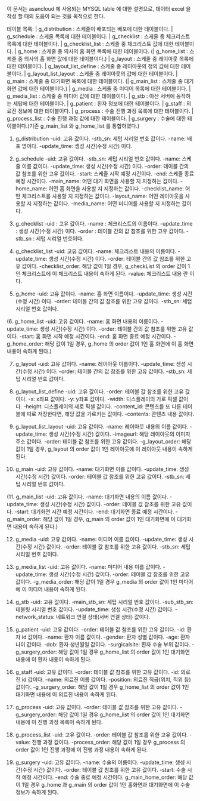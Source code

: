 이 문서는 asancloud 에 사용되는 MYSQL table 에 대한 설명으로, 데이터 excel 을 작성 할 때의 도움이 되는 것을 목적으로 한다.

테이블 목록:
| g_distribution : 스케줄이 배포되는 배포에 대한 테이블이다.
| g_schedule : 스케줄 목록에 대한 테이블이다.
| g_checklist : 스케줄 중 체크리스트 목록에 대한 테이블이다.
| g_checklist_list : 스케줄 중 체크리스트 값에 대한 테이블이다.
| g_home : 스케줄 중 의사의 홈 화면 목록에 대한 테이블이다.
(| g_home_list : 스케줄 중 의사의 홈 화면 값에 대한 테이블이다.)
| g_layout : 스케줄 중 레이아웃 목록에 대한 테이블이다.
| g_layout_list_define : 스케줄 중 레이아웃의 정의 값에 대한 테이블이다.
| g_layout_list_layout : 스케줄 중 레이아웃의 값에 대한 테이블이다.
| g_main : 스케줄 중 대기화면 목록에 대한 테이블이다.
(| g_main_list : 스케줄 중 대기화면 값에 대한 테이블이다.)
| g_media : 스케줄 중 미디어 목록에 대한 테이블이다.
| g_media_list : 스케줄 중 미디어 값에 대한 테이블이다.
| g_stb : 아산 서버에 동작하는 세탑에 대한 테이블이다.
| g_patient : 환자 정보에 대한 테이블이다.
| g_staff : 의료진 정보에 대한 테이블이다.
| g_process : 수술 진행 과정 목록에 대한 테이블이다.
| g_process_list : 수술 진행 과정 값에 대한 테이블이다.
| g_surgery : 수술에 대한 테이블이다.(기존 g_main_list 와 g_home_list 를 통합하였다.)

1. g_distribution
-uid: 고유 값이다.
-stb_sn: 세텁 시리얼 번호 값이다.
-name: 배포 명이다.
-update_time: 셍성 시간(수정 시간) 이다.

2. g_schedule
-uid: 고유 값이다.
-stb_sn: 세텁 시리얼 번호 값이다.
-name: 스케줄 이름 값이다.
-update_time: 생성 시간(수정 시간) 이다.
-order: 테이블 간의 값 참조를 위한 고유 값이다.
-start: 스케줄 시작 예정 시간이다.
-end: 스케줄 종료 예정 시간이다.
-main_name: 어떤 대기 화면을 사용할 지 지정하는 값이다.
-home_name: 어떤 홈 화면을 사용할 지 지정하는 값이다.
-checklist_name: 어떤 체크리스트를 사용할 지 지정하는 값이다.
-layout_name: 어떤 레이아웃을 사용할 지 지정하는 값이다.
-media_name: 어떤 미디어를 사용할 지 지정하는 값이다.

3. g_checklist
-uid : 고유 값이다.
-name : 체크리스트의 이름이다.
-update_time : 생성 시간(수정 시간) 이다.
-order : 테이블 간의 값 참조를 위한 고유 값이다.
-stb_sn : 세텁 시리얼 번호이다.

4. g_checklist_list
-uid: 고유 값이다.
-name: 체크리스트 내용의 이름이다.
-update_time: 생성 시간(수정 시간) 이다.
-order: 테이블 간의 값 참조를 위한 고유 값이다.
-checklist_order: 해당 값이 1일 경우, g_checkList 의 order 값이 1인 체크리스트에 이 체크리스트 내용이 속하게 된다.
-value: 체크리스트 내용 란 이다.

5. g_home
-uid: 고유 값이다.
-name: 홈 화면 이름이다.
-update_time: 생성 시간(수정 시간) 이다.
-order: 테이블 간의 값 참조를 위한 고유 값이다.
-stb_sn: 세텁 시리얼 번호 값이다.

(6. g_home_list
-uid: 고유 값이다.
-name: 홈 화면 내용의 이름이다.
-update_time: 생성 시간(수정 시간) 이다.
-order: 테이블 간의 값 참조를 위한 고유 값이다.
-start: 홈 화면 시작 예정 시간이다.
-end: 홈 화면 종료 예정 시간이다.
-g_home_order: 해당 값이 1일 경우, g_home 의 order 값이  1인 홈 화면에 이 홈 화면 내용이 속하게 된다.)
 
7. g_layout
-uid: 고유 값이다.
-name: 레이아웃 이름이다.
-update_time: 생성 시간(수정 시간) 이다.
-order: 테이블 간의 값 참조를 위한 고유 값이다.
-stb_sn: 세텁 시리얼 번호 값이다.

8. g_layout_list_define
-uid: 고유 값이다.
-order: 테이블 값 참조를 위한 고유 값이다.
-x: x좌표 값이다.
-y: y좌표 값이다.
-width: 디스플레이의 가로 픽셀 값이다.
-height: 디스플레이의 세로 픽셀 값이다.
-content_id: 콘텐츠를 또 다른 테이블에 따로 저장한다면, 해당 값을 가르키는 값이다.
-contents: 콘텐츠 내용 값이다.

9. g_layout_list_layout
-uid: 고유 값이다.
-name: 레이아웃 내용의 이름 값이다.
-update_time: 생성 시간(수정 시간) 값이다.
-imageurl: 해당 레이아웃의 이미지 주소 값이다.
-order: 테이블 값 참조를 위한 고유 값이다.
-g_layout_order: 해당 값이 1일 경우, g_layout 의 order 값이 1인 레이아웃에 이 레이아웃 내용이 속하게 된다.

10. g_main
-uid: 고유 값이다.
-name: 대기화면 이름 값이다.
-update_time: 생성 시간(수정 시간) 값이다.
-order: 테이블 값 참조를 위한 고유 값이다.
-stb_sn: 세텁 시리얼 번호 값이다.

(11. g_main_list
-uid: 고유 값이다.
-name: 대기화면 내용의 이름 값이다.
-update_time: 생성 시간(수정 시간) 값이다.
-order: 테이블 값 참조를 위한 고유 값이다.
-start: 대기화면 시간 예정 시간이다.
-end: 대기화면 종료 예정 시간이다.
-g_main_order: 해당 값이 1일 경우, g_main 의 order 값이 1인 대기화면에 이 대기화면 내용이 속하게 된다.)

12. g_media
-uid: 고유 값이다.
-name: 미디어 이름 값이다.
-update_time: 생성 시간(수정 시간)  값이다.
-order: 테이블 값 참조를 위한 고유 값이다.
-stb_sn: 세텁 시리얼 번호 값이다.

13. g_media_list
-uid: 고유 값이다.
-name: 미디어 내용 이름 값이다.
-update_time: 생성 시간(수정 시간) 값이다.
-order: 테이블 값 참조를 위한 고유 값이다.
-g_media_order: 해당 값이 1일 경우 g_media 의 order 값이 1인 미디어에 이 미디어 내용이 속하게 된다.

14. g_stb
-uid: 고유 값이다.
-main_stb_sn: 세텁 시리얼 번호 값이다.
-sub_stb_sn: 테블릿 시리얼 번호 값이다.
-update_time: 생성 시간(수정 시간) 값이다.
-network_status: 네트워크 연결 상태(서버 연결 상태) 값이다.

15. g_patient
-uid: 고유 값이다.
-order: 테이블 값 참조를 위한 고유 값이다.
-id: 환자 id 값이다.
-name: 환자 이름 값이다.
-gender: 환자 성별 값이다.
-age: 환자 나이 값이다.
-dob: 환자 생년월일 값이다.
-surgicalsite: 환자 수술 부위 값이다.
-g_surgery_order: 해당 값이 1일 경우 g_home_list 의 order 값이 1인 대기화면 내용에 이 환자 내용이 속하게 된다.

16. g_staff
-uid: 고유 값이다.
-order: 테이블 값 참조를 위한 고유 값이다.
-id: 의료진 id 값이다.
-name: 의료진 이름 값이다.
-position: 의료진 직급(위치, 직위 등) 값이다.
-g_surgery_order: 해당 값이 1일 경우 g_home_list 의 order 값이 1인 대기화면 내용에 이 의료진 내용이 속하게 된다.

17. g_process
-uid: 고유 값이다.
-order: 테이블 값 참조를 위한 고유 값이다.
-g_surgery_order: 해당 값이 1일 경우 g_home_list 의 order 값이 1인 대기화면 내용에 이 진행 과정 목록이 속하게 된다.

18. g_process_list
-uid: 고유 값이다.
-order: 테이블 값 참조를 위한 고유 값이다.
-value: 진행 과정 값이다.
-process_order: 해당 값이 1일 경우 g_process 의 order 값이 1인 진행 과정에 이 진행 과정 내용이 속하게 된다.

19. g_surgery
-uid: 고유 값이다.
-name: 수술의 이름이다.
-update_time: 생성 시간(수정 시간) 값이다.
-order: 테이블 값 참조를 위한 고유 값이다.
-start: 수술 시작 예정 시간이다.
-end: 수술 종료 예정 시간이다.
g_main_home_order: 해당 값이 1일 경우 g_home 과 g_main 의 order 값이 1인 홈화면과 대기화면에 이 수술 정보가 속하게 된다.
